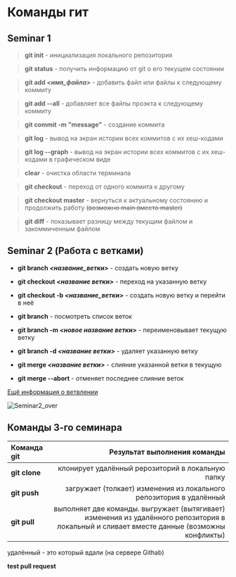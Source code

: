 # Команды гит

## Seminar 1

>**git init** - инициализация локального репозитория

>**git status** - получить информацию от git о его текущем состоянии

>**git add _<имя_файла>_** - добавить файл или файлы к следующему коммиту

>__git add --all__ - добавляет все файлы проэкта к следующему коммиту

>**git commit -m "message"** - создание коммита

>**git log** - вывод на экран истории всех коммитов с их хеш-кодами

>**git log --graph** - вывод на экран истории всех коммитов с их хеш-кодами в графическом виде

>**clear** - очистка области терминала

>**git checkout** - переход от одного коммита к другому

>**git checkout master** - вернуться к актуальному состоянию и продолжить работу ~~(возможно main вместо master)~~

>**git diff** - показывает разницу между текущим файлом и закоммиченным файлом

## Seminar 2 (Работа с ветками)

* **git branch _<название_ветки>_** - создать новую ветку

* **git checkout _<название ветки>_** - переход на указанную ветку

* **git checkout -b _<название_ветки>_** - создать новую ветку и перейти в неё 

* **git branch** - посмотреть список веток

* **git branch -m _<новое название ветки>_** - переименовывает текущую ветку

* **git branch -d _<название ветки>_** - удаляет указанную ветку

* **git merge _<название ветки>_** - слияние указанной ветки в текущую

* **git merge --abort** - отменяет последнее слияние веток

[Ещё информация о ветвлении](https://git-scm.com/book/ru/v2/%D0%92%D0%B5%D1%82%D0%B2%D0%BB%D0%B5%D0%BD%D0%B8%D0%B5-%D0%B2-Git-%D0%9E-%D0%B2%D0%B5%D1%82%D0%B2%D0%BB%D0%B5%D0%BD%D0%B8%D0%B8-%D0%B2-%D0%B4%D0%B2%D1%83%D1%85-%D1%81%D0%BB%D0%BE%D0%B2%D0%B0%D1%85)

![Seminar2_over](/2-1%D1%81.jpg)

## Команды 3-го семинара

|Команда git|Результат выполнения команды|
|:----------|-------------:|
|**git clone**|клонирует удалённый рерозиторий в локальную папку|
|**git push**|загружает (толкает) изменения из локального репозитория в удалённый|
|**git pull**|выполняет две команды. выгружает (вытягивает) изменения из удалённого репозитория в локальный и сливает вместе данные (возможны конфликты)|

удалённый - это который вдали (на сервере Githab)

**test pull request**